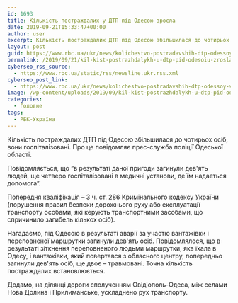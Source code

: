 ```yaml
---
id: 1693
title: Кількість постраждалих у ДТП під Одесою зросла
date: 2019-09-21T15:33:47+00:00
author: user
excerpt: Кількість постраждалих ДТП під Одесою збільшилася до чотирьох осіб, вони госпіталізовані. Про це повідомляє прес-служба поліції Одеської області. Повідомляється, що "в...
layout: post
guid: https://www.rbc.ua/ukr/news/kolichestvo-postradavshih-dtp-odessoy-vozroslo-1569079127.html
permalink: /2019/09/21/kil-kist-postrazhdalykh-u-dtp-pid-odesoiu-zrosla/
cyberseo_rss_source:
  - https://www.rbc.ua/static/rss/newsline.ukr.rss.xml
cyberseo_post_link:
  - https://www.rbc.ua/ukr/news/kolichestvo-postradavshih-dtp-odessoy-vozroslo-1569079127.html
image: /wp-content/uploads/2019/09/kil-kist-postrazhdalykh-u-dtp-pid-odesoiu-zrosla.jpg
categories:
  - Головне
tags:
  - РБК-Україна
---
```

Кількість постраждалих ДТП під Одесою збільшилася до чотирьох осіб, вони госпіталізовані. Про це повідомляє прес-служба поліції Одеської області.

Повідомляється, що &#8220;в результаті даної пригоди загинули дев'ять людей, ще четверо госпіталізовані в медичні установи, де їм надається допомога&#8221;.

Попередня кваліфікація &#8211; 3 ч. ст. 286 Кримінального кодексу України (порушення правил безпеки дорожнього руху або експлуатації транспорту особами, які керують транспортними засобами, що спричинило загибель кількох осіб).

Нагадаємо, під Одесою в результаті аварії за участю вантажівки і переповненої маршрутки загинули дев'ять осіб. Повідомлялося, що в результаті зіткнення переповненого людьми маршрутки, яка їхала в Одесу, і вантажівки, який повертався з обласного центру, попередньо загинули дев'ять осіб, ще двоє &#8211; травмовані. Точна кількість постраждалих встановлюється.

Додамо, на ділянці дороги сполученням Овідіополь-Одеса, між селами Нова Долина і Прилиманське, ускладнено рух транспорту.